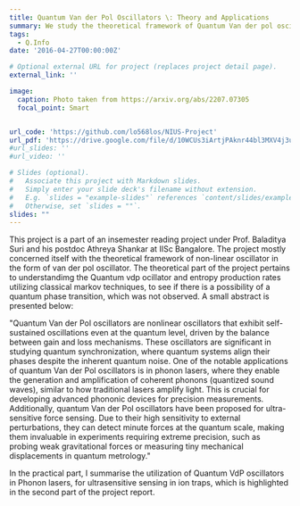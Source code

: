 ```yaml
---
title: Quantum Van der Pol Oscillators \: Theory and Applications
summary: We study the theoretical framework of Quantum Van der pol oscillators, and then understand its application in Phonon Lasers
tags:
  - Q.Info
date: '2016-04-27T00:00:00Z'

# Optional external URL for project (replaces project detail page).
external_link: ''

image:
  caption: Photo taken from https://arxiv.org/abs/2207.07305
  focal_point: Smart


url_code: 'https://github.com/lo568los/NIUS-Project'
url_pdf: 'https://drive.google.com/file/d/10WCUs3iArtjPAknr44bl3MXV4j3u2d1N/view?usp=share_link'
#url_slides: ''
#url_video: ''

# Slides (optional).
#   Associate this project with Markdown slides.
#   Simply enter your slide deck's filename without extension.
#   E.g. `slides = "example-slides"` references `content/slides/example-slides.md`.
#   Otherwise, set `slides = ""`.
slides: ""
---
```


This project is a part of an insemester reading project under Prof. Baladitya Suri and his postdoc Athreya Shankar at IISc Bangalore. The project mostly concerned itself with the theoretical framework of non-linear oscillator in the form of van der pol oscillator. The theoretical part of the project pertains to understandimg the Quantum vdp ocillator and entropy production rates utilizing classical markov techniques, to see if there is a possibility of a quantum phase transition, which was not observed. A small abstract is presented below:

"Quantum Van der Pol oscillators are nonlinear oscillators that exhibit self-sustained oscillations even at the quantum level, driven by the balance between gain and loss mechanisms. These oscillators are significant in studying quantum synchronization, where quantum systems align their phases despite the inherent quantum noise. One of the notable applications of quantum Van der Pol oscillators is in phonon lasers, where they enable the generation and amplification of coherent phonons (quantized sound waves), similar to how traditional lasers amplify light. This is crucial for developing advanced phononic devices for precision measurements. Additionally, quantum Van der Pol oscillators have been proposed for ultra-sensitive force sensing. Due to their high sensitivity to external perturbations, they can detect minute forces at the quantum scale, making them invaluable in experiments requiring extreme precision, such as probing weak gravitational forces or measuring tiny mechanical displacements in quantum metrology."

In the practical part, I summarise the utilization of Quantum VdP oscillators in Phonon lasers, for ultrasensitive sensing in ion traps, which is highlighted in the second part of the project report.

